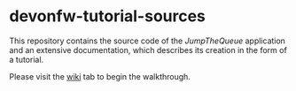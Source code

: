 # devonfw-tutorial-sources

This repository contains the source code of the _JumpTheQueue_ application and an extensive documentation, which describes its creation in the form of a tutorial.

Please visit the [wiki](https://github.com/devonfw/devonfw-tutorial-sources/wiki) tab to begin the walkthrough.
